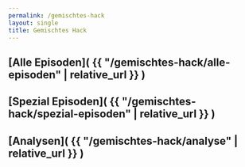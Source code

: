 ```yaml
---
permalink: /gemischtes-hack
layout: single
title: Gemischtes Hack
---
```



## [Alle Episoden]( {{ "/gemischtes-hack/alle-episoden" | relative_url  }} )
## [Spezial Episoden]( {{ "/gemischtes-hack/spezial-episoden" | relative_url  }} )
## [Analysen]( {{ "/gemischtes-hack/analyse" | relative_url  }} )